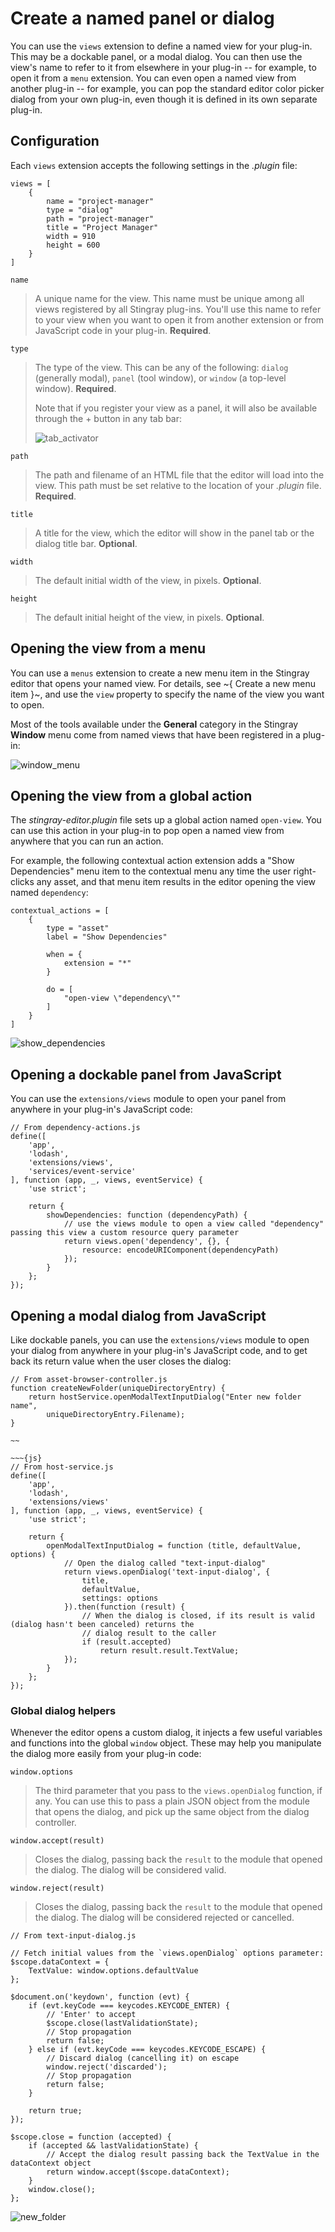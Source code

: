 # Create a named panel or dialog

You can use the `views` extension to define a named view for your plug-in. This may be a dockable panel, or a modal dialog. You can then use the view's name to refer to it from elsewhere in your plug-in -- for example, to open it from a `menu` extension. You can even open a named view from another plug-in -- for example, you can pop the standard editor color picker dialog from your own plug-in, even though it is defined in its own separate plug-in.

## Configuration

Each `views` extension accepts the following settings in the *.plugin* file:

~~~{sjson}
views = [
    {
        name = "project-manager"
        type = "dialog"
        path = "project-manager"
        title = "Project Manager"
        width = 910
        height = 600
    }
]
~~~

`name`

>	A unique name for the view. This name must be unique among all views registered by all Stingray plug-ins. You'll use this name to refer to your view when you want to open it from another extension or from JavaScript code in your plug-in. **Required**.

`type`

>	The type of the view. This can be any of the following: `dialog` (generally modal), `panel` (tool window), or `window` (a top-level window). **Required**.
>
>	Note that if you register your view as a panel, it will also be available through the + button in any tab bar:
>
>	![tab_activator](../../images/tab_activator_button.png)

`path`

>	The path and filename of an HTML file that the editor will load into the view. This path must be set relative to the location of your *.plugin* file. **Required**.

`title`

>	A title for the view, which the editor will show in the panel tab or the dialog title bar. **Optional**.

`width`

>	The default initial width of the view, in pixels. **Optional**.

`height`

>	The default initial height of the view, in pixels. **Optional**.

## Opening the view from a menu

You can use a `menus` extension to create a new menu item in the Stingray editor that opens your named view. For details, see ~{ Create a new menu item }~, and use the `view` property to specify the name of the view you want to open.

Most of the tools available under the **General** category in the Stingray **Window** menu come from named views that have been registered in a plug-in:

![window_menu](../../images/window_menu.png)

## Opening the view from a global action

The *stingray-editor.plugin* file sets up a global action named `open-view`. You can use this action in your plug-in to pop open a named view from anywhere that you can run an action.

For example, the following contextual action extension adds a "Show Dependencies" menu item to the contextual menu any time the user right-clicks any asset, and that menu item results in the editor opening the view named `dependency`:

~~~{sjson}
contextual_actions = [
    {
        type = "asset"
        label = "Show Dependencies"

        when = {
            extension = "*"
        }

        do = [
            "open-view \"dependency\""
        ]
    }
]
~~~

![show_dependencies](../../images/open_dependencies.png)

## Opening a dockable panel from JavaScript

You can use the `extensions/views` module to open your panel from anywhere in your plug-in's JavaScript code:

~~~{js}
// From dependency-actions.js
define([
    'app',
    'lodash',
    'extensions/views',
    'services/event-service'
], function (app, _, views, eventService) {
    'use strict';

    return {
        showDependencies: function (dependencyPath) {
        	// use the views module to open a view called "dependency" passing this view a custom resource query parameter
            return views.open('dependency', {}, {
                resource: encodeURIComponent(dependencyPath)
            });
        }
    };
});
~~~

## Opening a modal dialog from JavaScript

Like dockable panels, you can use the `extensions/views` module to open your dialog from anywhere in your plug-in's JavaScript code, and to get back its return value when the user closes the dialog:

~~~{js}
// From asset-browser-controller.js
function createNewFolder(uniqueDirectoryEntry) {
	return hostService.openModalTextInputDialog("Enter new folder name",
    	uniqueDirectoryEntry.Filename);
}

~~

~~~{js}
// From host-service.js
define([
    'app',
    'lodash',
    'extensions/views'
], function (app, _, views, eventService) {
    'use strict';

    return {
        openModalTextInputDialog = function (title, defaultValue, options) {
        	// Open the dialog called "text-input-dialog"
            return views.openDialog('text-input-dialog', {
                title,
                defaultValue,
                settings: options
            }).then(function (result) {
                // When the dialog is closed, if its result is valid (dialog hasn't been canceled) returns the
                // dialog result to the caller
            	if (result.accepted)
                	return result.result.TextValue;
        	});
		}
    };
});
~~~

### Global dialog helpers

Whenever the editor opens a custom dialog, it injects a few useful variables and functions into the global `window` object. These may help you manipulate the dialog more easily from your plug-in code:

`window.options`

>	The third parameter that you pass to the `views.openDialog` function, if any. You can use this to pass a plain JSON object from the module that opens the dialog, and pick up the same object from the dialog controller.

`window.accept(result)`

>	Closes the dialog, passing back the `result` to the module that opened the dialog. The dialog will be considered valid.

`window.reject(result)`

>	Closes the dialog, passing back the `result` to the module that opened the dialog. The dialog will be considered rejected or cancelled.

~~~{js}
// From text-input-dialog.js

// Fetch initial values from the `views.openDialog` options parameter:
$scope.dataContext = {
    TextValue: window.options.defaultValue
};

$document.on('keydown', function (evt) {
    if (evt.keyCode === keycodes.KEYCODE_ENTER) {
    	// 'Enter' to accept
        $scope.close(lastValidationState);
        // Stop propagation
        return false;
    } else if (evt.keyCode === keycodes.KEYCODE_ESCAPE) {
    	// Discard dialog (cancelling it) on escape
        window.reject('discarded');
        // Stop propagation
        return false;
    }

    return true;
});

$scope.close = function (accepted) {
    if (accepted && lastValidationState) {
    	// Accept the dialog result passing back the TextValue in the dataContext object
        return window.accept($scope.dataContext);
    }
    window.close();
};
~~~

![new_folder](../../images/create_new_folder_dialog.png)
